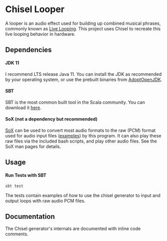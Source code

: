 Chisel Looper
=======================

A looper is an audio effect used for building up combined musical phrases, commonly known as 
[Live Looping](https://en.wikipedia.org/wiki/Live_looping). This project uses Chisel to recreate this live looping behavior in hardware.

## Dependencies

#### JDK 11

I recommend LTS release Java 11. You can install the JDK as recommended by your operating system, 
or use the prebuilt binaries from [AdoptOpenJDK](https://adoptopenjdk.net/).

#### SBT

SBT is the most common built tool in the Scala community. 
You can download it [here](https://www.scala-sbt.org/download.html).  

#### SoX (not a dependency but recommended)

[SoX](https://en.wikipedia.org/wiki/SoX) can be used to convert most audio formats to the raw (PCM) format
used for audio input files ([examples](./files)) by this program. It can also play these raw files via the
included bash scripts, and play other audio files. See the SoX man pages for details.

## Usage

#### Run Tests with SBT 

```
sbt test
```
The tests contain examples of how to use the chisel generator to input and output loops with raw audio PCM files.

## Documentation

The Chisel generator's internals are documented with inline code comments.
